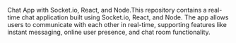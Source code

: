Chat App with Socket.io, React, and Node.This repository contains a real-time chat application built using Socket.io, React, and Node. The app allows users to communicate with each other in real-time, supporting features like instant messaging, online user presence, and chat room functionality.
